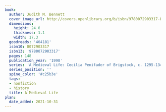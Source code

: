 ```yaml
---
book:
  author: Judith M. Bennett
  cover_image_url: http://covers.openlibrary.org/b/isbn/9780072903317-L.jpg
  dimensions:
    height: 24.0
    thickness: 1.1
    width: 17.3
  goodreads: '404181'
  isbn10: 0072903317
  isbn13: '9780072903317'
  pages: 148
  publication_year: '1998'
  series: 'A Medieval Life: Cecilia Penifader of Brigstock, c. 1295-1344'
  series_position: ''
  spine_color: '#c25b3e'
  tags:
  - nonfiction
  - history
  title: A Medieval Life
plan:
  date_added: 2021-10-31
---
```

